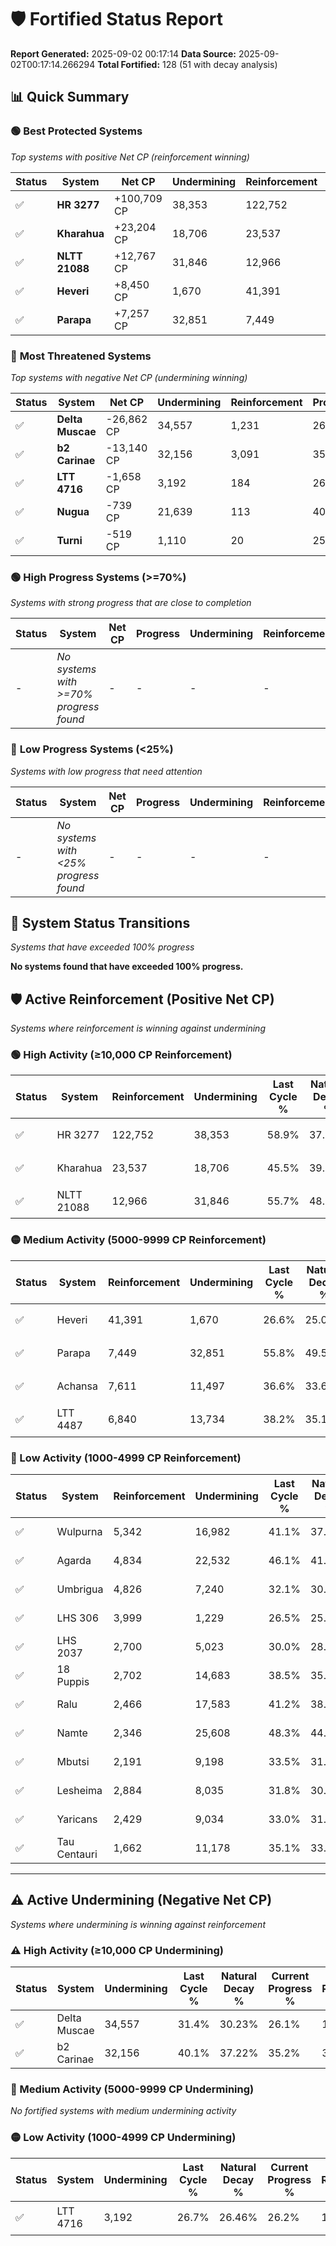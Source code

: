 # 🛡️ Fortified Status Report

**Report Generated:** 2025-09-02 00:17:14
**Data Source:** 2025-09-02T00:17:14.266294
**Total Fortified:** 128 (51 with decay analysis)

## 📊 Quick Summary

### 🟢 **Best Protected Systems**
*Top systems with positive Net CP (reinforcement winning)*

| Status | System | Net CP | Undermining | Reinforcement | Progress |
|--------|--------|--------|-------------|---------------|----------|
| ✅ | **HR 3277** | +100,709 CP | 38,353 | 122,752 | 53.0% |
| ✅ | **Kharahua** | +23,204 CP | 18,706 | 23,537 | 42.6% |
| ✅ | **NLTT 21088** | +12,767 CP | 31,846 | 12,966 | 50.8% |
| ✅ | **Heveri** | +8,450 CP | 1,670 | 41,391 | 26.3% |
| ✅ | **Parapa** | +7,257 CP | 32,851 | 7,449 | 50.7% |

### 🔴 **Most Threatened Systems**
*Top systems with negative Net CP (undermining winning)*

| Status | System | Net CP | Undermining | Reinforcement | Progress |
|--------|--------|--------|-------------|---------------|----------|
| ✅ | **Delta Muscae** | -26,862 CP | 34,557 | 1,231 | 26.1% |
| ✅ | **b2 Carinae** | -13,140 CP | 32,156 | 3,091 | 35.2% |
| ✅ | **LTT 4716** | -1,658 CP | 3,192 | 184 | 26.2% |
| ✅ | **Nugua** | -739 CP | 21,639 | 113 | 40.7% |
| ✅ | **Turni** | -519 CP | 1,110 | 20 | 25.8% |

### 🟢 **High Progress Systems (>=70%)**
*Systems with strong progress that are close to completion*

| Status | System | Net CP | Progress | Undermining | Reinforcement |
|--------|--------|--------|----------|-------------|---------------|
| - | *No systems with >=70% progress found* | - | - | - | - |

### 🔴 **Low Progress Systems (<25%)**
*Systems with low progress that need attention*

| Status | System | Net CP | Progress | Undermining | Reinforcement |
|--------|--------|--------|----------|-------------|---------------|
| - | *No systems with <25% progress found* | - | - | - | - |
## 🔄 System Status Transitions
*Systems that have exceeded 100% progress*

**No systems found that have exceeded 100% progress.**

## 🛡️ Active Reinforcement (Positive Net CP)
*Systems where reinforcement is winning against undermining*

### 🟢 High Activity (≥10,000 CP Reinforcement)

| Status | System | Reinforcement | Undermining | Last Cycle % | Natural Decay % | Current Progress % | Current CP | Net CP | Activity |
|--------|--------|---------------|-------------|--------------|-----------------|-------------------|------------|--------|----------|
| ✅ | HR 3277 | 122,752 | 38,353 | 58.9% | 37.51% | 53.0% | 344,500 | +100,709 | 🟢 High Reinforcement |
| ✅ | Kharahua | 23,537 | 18,706 | 45.5% | 39.03% | 42.6% | 276,900 | +23,204 | 🟢 High Reinforcement |
| ✅ | NLTT 21088 | 12,966 | 31,846 | 55.7% | 48.84% | 50.8% | 330,200 | +12,767 | 🟢 High Reinforcement |

### 🟡 Medium Activity (5000-9999 CP Reinforcement)

| Status | System | Reinforcement | Undermining | Last Cycle % | Natural Decay % | Current Progress % | Current CP | Net CP | Activity |
|--------|--------|---------------|-------------|--------------|-----------------|-------------------|------------|--------|----------|
| ✅ | Heveri | 41,391 | 1,670 | 26.6% | 25.00% | 26.3% | 170,950 | +8,450 | 🟡 Medium Reinforcement |
| ✅ | Parapa | 7,449 | 32,851 | 55.8% | 49.58% | 50.7% | 329,550 | +7,257 | 🟡 Medium Reinforcement |
| ✅ | Achansa | 7,611 | 11,497 | 36.6% | 33.68% | 34.8% | 226,199 | +7,251 | 🟡 Medium Reinforcement |
| ✅ | LTT 4487 | 6,840 | 13,734 | 38.2% | 35.14% | 36.1% | 234,650 | +6,218 | 🟡 Medium Reinforcement |

### 🔴 Low Activity (1000-4999 CP Reinforcement)

| Status | System | Reinforcement | Undermining | Last Cycle % | Natural Decay % | Current Progress % | Current CP | Net CP | Activity |
|--------|--------|---------------|-------------|--------------|-----------------|-------------------|------------|--------|----------|
| ✅ | Wulpurna | 5,342 | 16,982 | 41.1% | 37.73% | 38.5% | 250,250 | +4,979 | 🔵 Low Reinforcement |
| ✅ | Agarda | 4,834 | 22,532 | 46.1% | 41.90% | 42.6% | 276,900 | +4,558 | 🔵 Low Reinforcement |
| ✅ | Umbrigua | 4,826 | 7,240 | 32.1% | 30.35% | 31.0% | 201,500 | +4,212 | 🔵 Low Reinforcement |
| ✅ | LHS 306 | 3,999 | 1,229 | 26.5% | 25.80% | 26.3% | 170,950 | +3,236 | 🔵 Low Reinforcement |
| ✅ | LHS 2037 | 2,700 | 5,023 | 30.0% | 28.85% | 29.2% | 189,800 | +2,270 | 🔵 Low Reinforcement |
| ✅ | 18 Puppis | 2,702 | 14,683 | 38.5% | 35.87% | 36.2% | 235,300 | +2,120 | 🔵 Low Reinforcement |
| ✅ | Ralu | 2,466 | 17,583 | 41.2% | 38.18% | 38.5% | 250,250 | +2,101 | 🔵 Low Reinforcement |
| ✅ | Namte | 2,346 | 25,608 | 48.3% | 44.10% | 44.4% | 288,600 | +1,970 | 🔵 Low Reinforcement |
| ✅ | Mbutsi | 2,191 | 9,198 | 33.5% | 31.85% | 32.1% | 208,650 | +1,643 | 🔵 Low Reinforcement |
| ✅ | Lesheima | 2,884 | 8,035 | 31.8% | 30.37% | 30.6% | 198,900 | +1,498 | 🔵 Low Reinforcement |
| ✅ | Yaricans | 2,429 | 9,034 | 33.0% | 31.38% | 31.6% | 205,400 | +1,415 | 🔵 Low Reinforcement |
| ✅ | Tau Centauri | 1,662 | 11,178 | 35.1% | 33.24% | 33.4% | 217,099 | +1,022 | 🔵 Low Reinforcement |


---

## ⚠️ Active Undermining (Negative Net CP)
*Systems where undermining is winning against reinforcement*

### ⚠️ High Activity (≥10,000 CP Undermining)

| Status | System | Undermining | Last Cycle % | Natural Decay % | Current Progress % | Reinforcement | Current CP | Net CP | Activity |
|--------|--------|-------------|--------------|-----------------|-------------------|---------------|------------|--------|----------|
| ✅ | Delta Muscae | 34,557 | 31.4% | 30.23% | 26.1% | 1,231 | 169,650 | -26,862 | ⚠️ High Undermining |
| ✅ | b2 Carinae | 32,156 | 40.1% | 37.22% | 35.2% | 3,091 | 228,800 | -13,140 | ⚠️ High Undermining |

### 🔶 Medium Activity (5000-9999 CP Undermining)

*No fortified systems with medium undermining activity*

### 🟡 Low Activity (1000-4999 CP Undermining)

| Status | System | Undermining | Last Cycle % | Natural Decay % | Current Progress % | Reinforcement | Current CP | Net CP | Activity |
|--------|--------|-------------|--------------|-----------------|-------------------|---------------|------------|--------|----------|
| ✅ | LTT 4716 | 3,192 | 26.7% | 26.46% | 26.2% | 184 | 170,300 | -1,658 | 🟡 Low Undermining |

